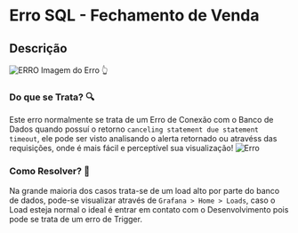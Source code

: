 # Erro SQL - Fechamento de Venda

## Descrição
![ERRO](https://cdn.discordapp.com/attachments/1184901232414953552/1184901328288354335/image.png?ex=658da85b&is=657b335b&hm=cfeacdc9ff5c0d34b194b212f019186f458ba706825a59664caaecbc830bada7&)
 Imagem do Erro 👆

### Do que se Trata? 🔍
Este erro normalmente se trata de um Erro de Conexão com o Banco de Dados quando possuí o retorno `canceling statement due statement timeout`, ele pode ser visto analisando o alerta retornado ou atravéss das requisições, onde é mais fácil e perceptível sua visualização!
![Erro](https://cdn.discordapp.com/attachments/1052993065285066793/1184907982929145946/image.png?ex=658dae8d&is=657b398d&hm=c170ba3227c42ff6f40cdf9b4117c0b7828afd1fd7aa34c7ff94b1ad01f02388&)

### Como Resolver? 🤔
Na grande maioria dos casos trata-se de um load alto por parte do banco de dados, pode-se visualizar através de `Grafana > Home > Loads`, caso o Load esteja normal o ideal é entrar em contato com o Desenvolvimento pois pode se trata de um erro de Trigger.
